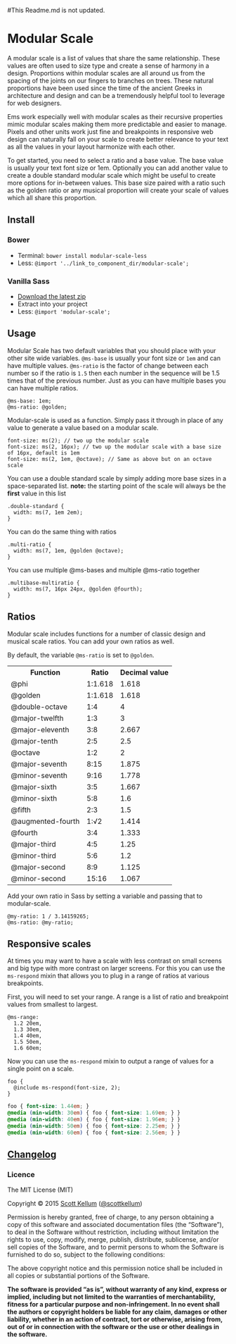 #This Readme.md is not updated.



# Modular Scale

A modular scale is a list of values that share the same relationship. These values are often used to size type and create a sense of harmony in a design. Proportions within modular scales are all around us from the spacing of the joints on our fingers to branches on trees. These natural proportions have been used since the time of the ancient Greeks in architecture and design and can be a tremendously helpful tool to leverage for web designers.

Ems work especially well with modular scales as their recursive properties mimic modular scales making them more predictable and easier to manage. Pixels and other units work just fine and breakpoints in responsive web design can naturally fall on your scale to create better relevance to your text as all the values in your layout harmonize with each other.

To get started, you need to select a ratio and a base value. The base value is usually your text font size or 1em. Optionally you can add another value to create a double standard modular scale which might be useful to create more options for in-between values. This base size paired with a ratio such as the golden ratio or any musical proportion will create your scale of values which all share this proportion.

## Install

### Bower

* Terminal: `bower install modular-scale-less`
* Less: `@import '../link_to_component_dir/modular-scale';`

### Vanilla Sass

* [Download the latest zip](https://github.com/Ointt/modular-scale-less/releases/latest)
* Extract into your project
* Less: `@import 'modular-scale';`

## Usage

Modular Scale has two default variables that you should place with your other site wide variables. `@ms-base` is usually your font size or `1em` and can have multiple values. `@ms-ratio` is the factor of change between each number so if the ratio is `1.5` then each number in the sequence will be 1.5 times that of the previous number. Just as you can have multiple bases you can have multiple ratios.

```less
@ms-base: 1em;
@ms-ratio: @golden;
```

Modular-scale is used as a function. Simply pass it through in place of any value to generate a value based on a modular scale.

```less
font-size: ms(2); // two up the modular scale
font-size: ms(2, 16px); // two up the modular scale with a base size of 16px, default is 1em
font-size: ms(2, 1em, @octave); // Same as above but on an octave scale
```

You can use a double standard scale by simply adding more base sizes in a space-separated list.
**note:** the starting point of the scale will always be the **first** value in this list

```less
.double-standard {
  width: ms(7, 1em 2em);
}
```

You can do the same thing with ratios

```less
.multi-ratio {
  width: ms(7, 1em, @golden @octave);
}
```

You can use multiple @ms-bases and multiple @ms-ratio together

```less
.multibase-multiratio {
  width: ms(7, 16px 24px, @golden @fourth);
}
```

## Ratios

Modular scale includes functions for a number of classic design and musical scale ratios. You can add your own ratios as well.

By default, the variable `@ms-ratio` is set to `@golden`.

<table>

  <tr><th>Function</th><th>Ratio</th><th>Decimal value</th></tr>

  <tr><td>@phi</td><td>1:1.618</td><td>1.618</td></tr>
  <tr><td>@golden</td><td>1:1.618</td><td>1.618</td></tr>
  <tr><td>@double-octave</td><td>1:4</td><td>4</td></tr>
  <tr><td>@major-twelfth</td><td>1:3</td><td>3</td></tr>
  <tr><td>@major-eleventh</td><td>3:8</td><td>2.667</td></tr>
  <tr><td>@major-tenth</td><td>2:5</td><td>2.5</td></tr>
  <tr><td>@octave</td><td>1:2</td><td>2</td></tr>
  <tr><td>@major-seventh</td><td>8:15</td><td>1.875</td></tr>
  <tr><td>@minor-seventh</td><td>9:16</td><td>1.778</td></tr>
  <tr><td>@major-sixth</td><td>3:5</td><td>1.667</td></tr>
  <tr><td>@minor-sixth</td><td>5:8</td><td>1.6</td></tr>
  <tr><td>@fifth</td><td>2:3</td><td>1.5</td></tr>
  <tr><td>@augmented-fourth</td><td>1:√2</td><td>1.414</td></tr>
  <tr><td>@fourth</td><td>3:4</td><td>1.333</td></tr>
  <tr><td>@major-third</td><td>4:5</td><td>1.25</td></tr>
  <tr><td>@minor-third</td><td>5:6</td><td>1.2</td></tr>
  <tr><td>@major-second</td><td>8:9</td><td>1.125</td></tr>
  <tr><td>@minor-second</td><td>15:16</td><td>1.067</td></tr>

</table>

Add your own ratio in Sass by setting a variable and passing that to modular-scale.

```less
@my-ratio: 1 / 3.14159265;
@ms-ratio: @my-ratio;
```

## Responsive scales

At times you may want to have a scale with less contrast on small screens and big type with more contrast on larger screens. For this you can use the `ms-respond` mixin that allows you to plug in a range of ratios at various breakpoints.

First, you will need to set your range. A range is a list of ratio and breakpoint values from smallest to largest.

```less
@ms-range:
  1.2 20em,
  1.3 30em,
  1.4 40em,
  1.5 50em,
  1.6 60em;
```

Now you can use the `ms-respond` mixin to output a range of values for a single point on a scale.

```less
foo {
  @include ms-respond(font-size, 2);
}
```

```css
foo { font-size: 1.44em; }
@media (min-width: 30em) { foo { font-size: 1.69em; } }
@media (min-width: 40em) { foo { font-size: 1.96em; } }
@media (min-width: 50em) { foo { font-size: 2.25em; } }
@media (min-width: 60em) { foo { font-size: 2.56em; } }
```

## [Changelog](https://github.com/ointt/modularscale-less/releases)

### Licence

The MIT License (MIT)

Copyright © 2015 [Scott Kellum](http://www.scottkellum.com/) ([@scottkellum](http://twitter.com/scottkellum))

Permission is hereby granted, free of charge, to any person obtaining a copy of this software and associated documentation files (the “Software”), to deal in the Software without restriction, including without limitation the rights to use, copy, modify, merge, publish, distribute, sublicense, and/or sell copies of the Software, and to permit persons to whom the Software is furnished to do so, subject to the following conditions:

The above copyright notice and this permission notice shall be included in all copies or substantial portions of the Software.

**The software is provided “as is”, without warranty of any kind, express or implied, including but not limited to the warranties of merchantability, fitness for a particular purpose and non-infringement. In no event shall the authors or copyright holders be liable for any claim, damages or other liability, whether in an action of contract, tort or otherwise, arising from, out of or in connection with the software or the use or other dealings in the software.**
